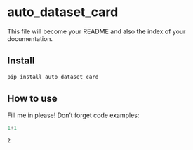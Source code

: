 auto_dataset_card
================

<!-- WARNING: THIS FILE WAS AUTOGENERATED! DO NOT EDIT! -->

This file will become your README and also the index of your
documentation.

## Install

``` sh
pip install auto_dataset_card
```

## How to use

Fill me in please! Don’t forget code examples:

``` python
1+1
```

    2
